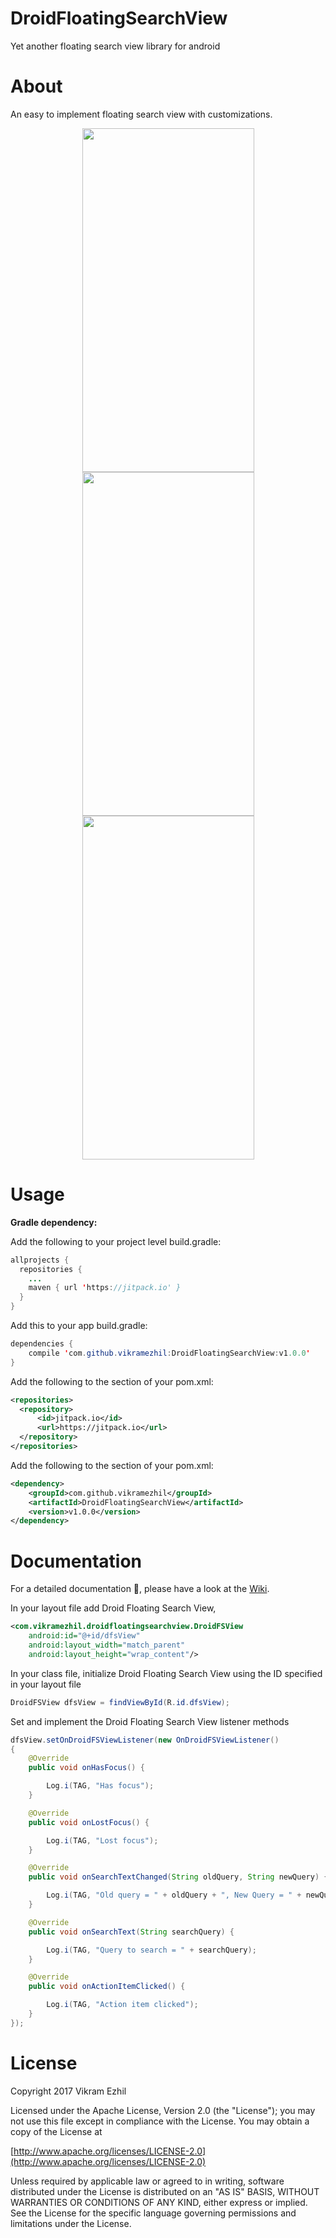 # DroidFloatingSearchView
Yet another floating search view library for android

<b><h1>About</h1></b>
An easy to implement floating search view with customizations.

<p align="center">
<img src="https://user-images.githubusercontent.com/12429051/32132439-1cf9499c-bbe1-11e7-8da0-7bcf90485afc.png" height="550" width="275"/>
<img src="https://user-images.githubusercontent.com/12429051/32132378-5fb91baa-bbe0-11e7-8f94-f1fa7a0ef634.png" height="550" width="275"/>
<img src="https://user-images.githubusercontent.com/12429051/32132440-1d327f3c-bbe1-11e7-9811-5e28e9388760.png" height="550" width="275"/>
</p>

<b><h1>Usage</h1></b>
<b>Gradle dependency:</b>

Add the following to your project level build.gradle:

```java
allprojects {
  repositories {
    ...
    maven { url 'https://jitpack.io' }
  }
}
```

Add this to your app build.gradle:

```java
dependencies {
    compile 'com.github.vikramezhil:DroidFloatingSearchView:v1.0.0'
}
```

Add the following to the <repositories> section of your pom.xml:

```xml
<repositories>
  <repository>
      <id>jitpack.io</id>
      <url>https://jitpack.io</url>
  </repository>
</repositories>
```

Add the following to the <dependencies> section of your pom.xml:

```xml
<dependency>
    <groupId>com.github.vikramezhil</groupId>
    <artifactId>DroidFloatingSearchView</artifactId>
    <version>v1.0.0</version>
</dependency>
```

<b><h1>Documentation</h1></b>

For a detailed documentation 📔, please have a look at the [Wiki](https://github.com/vikramezhil/DroidFloatingSearchView/wiki).

In your layout file add Droid Floating Search View,

```xml
<com.vikramezhil.droidfloatingsearchview.DroidFSView
    android:id="@+id/dfsView"
    android:layout_width="match_parent"
    android:layout_height="wrap_content"/>
```

In your class file, initialize Droid Floating Search View using the ID specified in your layout file

```java
DroidFSView dfsView = findViewById(R.id.dfsView);
```

Set and implement the Droid Floating Search View listener methods

```java
dfsView.setOnDroidFSViewListener(new OnDroidFSViewListener()
{
    @Override
    public void onHasFocus() {

        Log.i(TAG, "Has focus");
    }

    @Override
    public void onLostFocus() {

        Log.i(TAG, "Lost focus");
    }

    @Override
    public void onSearchTextChanged(String oldQuery, String newQuery) {

        Log.i(TAG, "Old query = " + oldQuery + ", New Query = " + newQuery);
    }

    @Override
    public void onSearchText(String searchQuery) {

        Log.i(TAG, "Query to search = " + searchQuery);
    }

    @Override
    public void onActionItemClicked() {

        Log.i(TAG, "Action item clicked");
    }
});
```

<b><h1>License</h1></b>

Copyright 2017 Vikram Ezhil

Licensed under the Apache License, Version 2.0 (the "License"); you may not use this file except in compliance with the License. You may obtain a copy of the License at

[http://www.apache.org/licenses/LICENSE-2.0](http://www.apache.org/licenses/LICENSE-2.0)

Unless required by applicable law or agreed to in writing, software distributed under the License is distributed on an "AS IS" BASIS, WITHOUT WARRANTIES OR CONDITIONS OF ANY KIND, either express or implied. See the License for the specific language governing permissions and limitations under the License.
